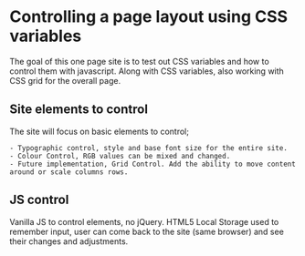 
# Controlling a page layout using CSS variables

The goal of this one page site is to test out CSS variables and how to control them with javascript. Along with CSS variables, also working with CSS grid for the overall page.

## Site elements to control

The site will focus on basic elements to control;

    - Typographic control, style and base font size for the entire site.
    - Colour Control, RGB values can be mixed and changed.
    - Future implementation, Grid Control. Add the ability to move content around or scale columns rows.


## JS control

Vanilla JS to control elements, no jQuery. HTML5 Local Storage used to remember input, user can come back to the site (same browser) and see their changes and adjustments.
